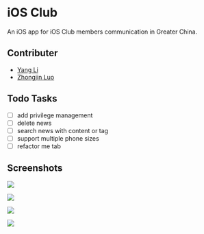 # iOS Club

An iOS app for iOS Club members communication in Greater China.

## Contributer

- [Yang Li](https://github.com/zjzsliyang)
- [Zhongjin Luo](https://github.com/tjluozhongjin)

## Todo Tasks

- [ ] add privilege management
- [ ] delete news
- [ ] search news with content or tag
- [ ] support multiple phone sizes
- [ ] refactor me tab

## Screenshots

![](res/screenshots/1.png)

![](res/screenshots/2.png)

![](res/screenshots/3.png)

![](res/screenshots/4.png)